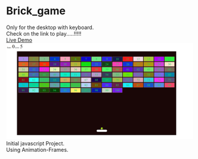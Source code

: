 # Brick_game
Only for the desktop with keyboard.<br/>
Check on the link to play.....!!!!!  <br/>
[Live Demo](https://rtrend96.github.io/Brick_game/)
<a>
  <img src="https://raw.githubusercontent.com/rtrend96/Brick_game/main/game.PNG">
  </a>
Initial javascript Project. <br/>
Using Animation-Frames.
